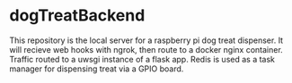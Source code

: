# dogTreatBackend
This repository is the local server for a raspberry pi dog treat dispenser.  It will recieve web hooks with ngrok, then route to a docker nginx container. Traffic routed to a uwsgi instance of a flask app.  Redis is used as a task manager for dispensing treat via a GPIO board.  
